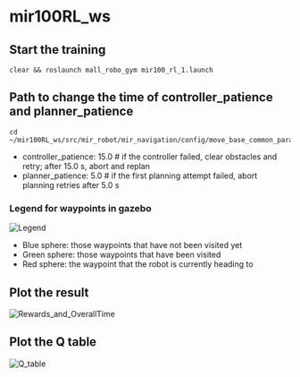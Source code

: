 # mir100RL_ws

## Start the training
```
clear && roslaunch mall_robo_gym mir100_rl_1.launch
```
## Path to change the time of controller_patience and planner_patience
```
cd ~/mir100RL_ws/src/mir_robot/mir_navigation/config/move_base_common_params.yaml
```
- controller_patience: 15.0    # if the controller failed, clear obstacles and retry; after 15.0 s, abort and replan
- planner_patience: 5.0        # if the first planning attempt failed, abort planning retries after 5.0 s

### Legend for waypoints in gazebo
![Legend](https://github.com/liuyuzhou66/mir100RL_ws/blob/master/Results_Plot/Legend.png)
- Blue sphere: those waypoints that have not been visited yet
- Green sphere: those waypoints that have been visited
- Red sphere: the waypoint that the robot is currently heading to

## Plot the result
![Rewards_and_OverallTime](https://github.com/liuyuzhou66/mir100RL_ws/blob/master/Results_Plot/Rewards_and_OverallTime.png)

## Plot the Q table
![Q_table](https://github.com/liuyuzhou66/mir100RL_ws/blob/master/Results_Plot/Q_table.png)
